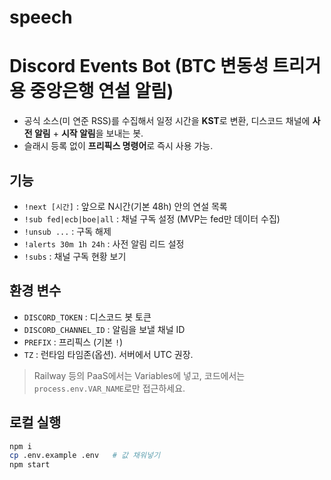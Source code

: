 # speech

# Discord Events Bot (BTC 변동성 트리거용 중앙은행 연설 알림)

- 공식 소스(미 연준 RSS)를 수집해서 일정 시간을 **KST**로 변환, 디스코드 채널에 **사전 알림** + **시작 알림**을 보내는 봇.
- 슬래시 등록 없이 **프리픽스 명령어**로 즉시 사용 가능.

## 기능
- `!next [시간]` : 앞으로 N시간(기본 48h) 안의 연설 목록
- `!sub fed|ecb|boe|all` : 채널 구독 설정 (MVP는 fed만 데이터 수집)
- `!unsub ...` : 구독 해제
- `!alerts 30m 1h 24h` : 사전 알림 리드 설정
- `!subs` : 채널 구독 현황 보기

## 환경 변수
- `DISCORD_TOKEN` : 디스코드 봇 토큰
- `DISCORD_CHANNEL_ID` : 알림을 보낼 채널 ID
- `PREFIX` : 프리픽스 (기본 `!`)
- `TZ` : 런타임 타임존(옵션). 서버에서 UTC 권장.

> Railway 등의 PaaS에서는 Variables에 넣고, 코드에서는 `process.env.VAR_NAME`로만 접근하세요.

## 로컬 실행
```bash
npm i
cp .env.example .env   # 값 채워넣기
npm start
